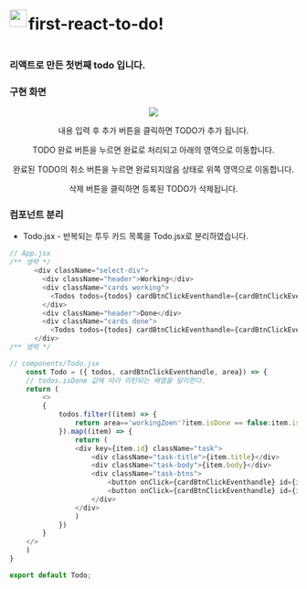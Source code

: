 <div style="display:flex; align-items: center;">
<img src="https://user-images.githubusercontent.com/58963027/232326249-c3dc4e87-a8e2-4dd8-84bc-a42e82e556d0.png" align="left" width="30px"/>
<h1>first-react-to-do!</h1></div>
<h3>리액트로 만든 첫번째 todo 입니다.</h3>
<h3>구현 화면</h3>
<p align="center"><img src="https://user-images.githubusercontent.com/58963027/232555325-0cbaba1a-d6e5-4828-bbc0-6b1f1469e7ee.gif"></p>
<p align="center">내용 입력 후 추가 버튼을 클릭하면 TODO가 추가 됩니다.</p>
<p align="center">TODO 완료 버튼을 누르면 완료로 처리되고 아래의 영역으로 이동합니다.</p>
<p align="center">완료된 TODO의 취소 버튼을 누르면 완료되지않음 상태로 위쪽 영역으로 이동합니다.</p>
<p align="center">삭제 버튼을 클릭하면 등록된 TODO가 삭제됩니다.</p>
</div>

<h3>컴포넌트 분리</h3>
<ul>
<li>Todo.jsx - 반복되는 투두 카드 목록을 Todo.jsx로 분리하였습니다.</li>
</ul>

```javascript
// App.jsx
/** 생략 */
      <div className="select-div">
        <div className="header">Working</div>
        <div className="cards working">
          <Todos todos={todos} cardBtnClickEventhandle={cardBtnClickEventhandle} area="workingZoen"/>
        </div>
        <div className="header">Done</div>
        <div className="cards done">
          <Todos todos={todos} cardBtnClickEventhandle={cardBtnClickEventhandle} area="doneZoen"/>
      </div>
/** 생략 */
```

```javascript
// components/Todo.jsx
    const Todo = ({ todos, cardBtnClickEventhandle, area}) => {
    // todos.isDone 값에 따라 리턴되는 배열을 달리한다.
    return (
        <>
        {
            todos.filter((item) => {
                return area=='workingZoen'?item.isDone == false:item.isDone == true
            }).map((item) => {
                return (
                <div key={item.id} className="task">
                    <div className="task-title">{item.title}</div>
                    <div className="task-body">{item.body}</div>
                    <div className="task-btns">
                        <button onClick={cardBtnClickEventhandle} id={item.id}>삭제</button>
                        <button onClick={cardBtnClickEventhandle} id={item.id}>{area=='workingZoen'?'완료':'취소'}</button>
                    </div>
                </div>
                )
            })
        }
    </>
    )
}

export default Todo;
```
